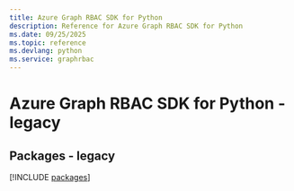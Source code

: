 ```yaml
---
title: Azure Graph RBAC SDK for Python
description: Reference for Azure Graph RBAC SDK for Python
ms.date: 09/25/2025
ms.topic: reference
ms.devlang: python
ms.service: graphrbac
---
```

# Azure Graph RBAC SDK for Python - legacy
## Packages - legacy
[!INCLUDE [packages](graph-rbac-index.md)]